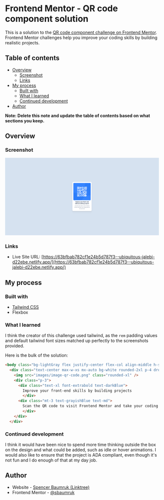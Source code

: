 # Frontend Mentor - QR code component solution

This is a solution to the [QR code component challenge on Frontend Mentor](https://www.frontendmentor.io/challenges/qr-code-component-iux_sIO_H). Frontend Mentor challenges help you improve your coding skills by building realistic projects. 

## Table of contents

- [Overview](#overview)
  - [Screenshot](#screenshot)
  - [Links](#links)
- [My process](#my-process)
  - [Built with](#built-with)
  - [What I learned](#what-i-learned)
  - [Continued development](#continued-development)
- [Author](#author)

**Note: Delete this note and update the table of contents based on what sections you keep.**

## Overview

### Screenshot

![Desktop screenshot](./images/screenshot-desktop.png)

### Links

- Live Site URL: [https://63bfbab782cf1e24b5d787f3--ubiquitous-jalebi-d22ebe.netlify.app/](https://63bfbab782cf1e24b5d787f3--ubiquitous-jalebi-d22ebe.netlify.app/)

## My process

### Built with

- [Tailwind CSS](https://63bfbab782cf1e24b5d787f3--ubiquitous-jalebi-d22ebe.netlify.app/)
- Flexbox

### What I learned

I think the creator of this challenge used tailwind, as the `rem` padding values and default tailwind font sizes matched up perfectly to the screenshots provided.

Here is the bulk of the solution:

```html
<body class="bg-lightGray flex justify-center flex-col align-middle h-screen">
  <div class="text-center max-w-xs mx-auto bg-white rounded-2xl p-4 drop-shadow-xl">
    <img src="images/image-qr-code.png" class="rounded-xl" />
    <div class="p-3">
      <div class="text-xl font-extrabold text-darkBlue">
        Improve your front-end skills by building projects
        </div>
      <div class="mt-3 text-grayishBlue text-md">
        Scan the QR code to visit Frontend Mentor and take your coding skills to the next level
        </div>
    </div>
  </div>
```

### Continued development

I think it would have been nice to spend more time thinking outside the box on the design and what could be added, such as idle or hover animations. I would also like to ensure that the project is ADA compliant, even though it's not fun and I do enough of that at my day job.

## Author

- Website - [Spencer Baumruk (Linktree)](https://linktr.ee/spencerbaumruk)
- Frontend Mentor - [@sbaumruk](https://www.frontendmentor.io/profile/sbaumruk)